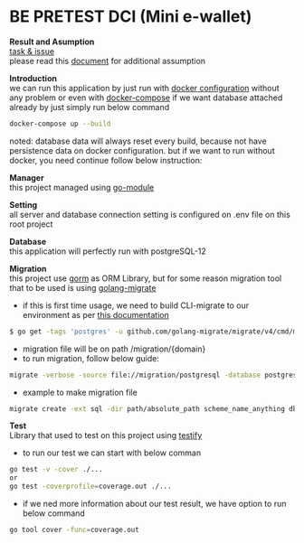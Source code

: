 
# BE PRETEST DCI (Mini e-wallet)

__Result and Asumption__<br>
[task & issue](https://www.evernote.com/shard/s355/client/snv?noteGuid=3ce40a4f-d15f-4f35-b4f8-9cfe6c0cc0ec&noteKey=c73db594218f81a5c5ea32b02274461b&sn=https%3A%2F%2Fwww.evernote.com%2Fshard%2Fs355%2Fsh%2F3ce40a4f-d15f-4f35-b4f8-9cfe6c0cc0ec%2Fc73db594218f81a5c5ea32b02274461b&title=BE%2BPRETEST%2BDCI%2B%2528Mini%2Be-wallet%2529)<br>
please read this [document](https://github.com/lukmanlukmin/wallet/blob/master/assumption.md) for additional assumption

__Introduction__<br>
we can run this application by just run with [docker configuration](https://github.com/lukmanlukmin/wallet/blob/master/Dockerfile) without any problem or even with [docker-compose](https://github.com/lukmanlukmin/wallet/blob/master/docker-compose.yml) if we want database attached already by just simply run below command
```bash
docker-compose up --build
```
noted: database data will always reset every build, because not have persistence data on docker configuration.
but if we want to run without docker, you need continue follow below instruction:

__Manager__<br>
this project managed using [go-module](https://blog.golang.org/using-go-modules)

__Setting__<br>
all server and database connection setting is configured on .env file on this root project

__Database__<br>
this application will perfectly run with postgreSQL-12

__Migration__<br>
this project use [gorm](https://gorm.io/) as ORM Library, but for some reason migration tool that to be used is using  [golang-migrate](https://github.com/golang-migrate/migrate)
* if this is first time usage, we need to build CLI-migrate to our environment as per [this documentation](https://github.com/golang-migrate/migrate/tree/master/cmd/migrate)
```bash
$ go get -tags 'postgres' -u github.com/golang-migrate/migrate/v4/cmd/migrat
```
* migration file will be on path /migration/{domain}
* to run migration, follow below guide: 
```bash
migrate -verbose -source file://migration/postgresql -database postgres:'//username_database:password_databasehost:port/database_name?option=option_value' up
```
* example to make migration file
```bash
migrate create -ext sql -dir path/absolute_path scheme_name_anything dbdriver://username:password@host:port/dbname?option1=option_value&option2=option_value2
```

__Test__<br>
Library that used to test on this project using [testify](https://github.com/stretchr/testify)
* to run our test we can start with below comman
```bash
go test -v -cover ./...
or
go test -coverprofile=coverage.out ./...
```
* if we ned more information about our test result, we have option to run below command
```bash
go tool cover -func=coverage.out
```